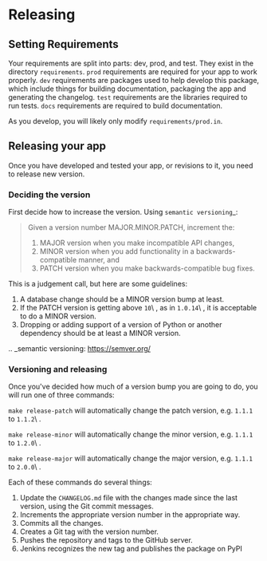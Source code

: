 # Releasing

## Setting Requirements

Your requirements are split into parts: dev, prod, and test. They exist in the directory ``requirements``. ``prod`` requirements are required for your app to work properly. ``dev`` requirements are packages used to help develop this package, which include things for building documentation, packaging the app and generating the changelog. ``test`` requirements are the libraries required to run tests. ``docs`` requirements are required to build documentation.

As you develop, you will likely only modify ``requirements/prod.in``.


## Releasing your app

Once you have developed and tested your app, or revisions to it, you need to release new version.

### Deciding the version

First decide how to increase the version. Using `semantic versioning`_:

> Given a version number MAJOR.MINOR.PATCH, increment the:
>
> 1. MAJOR version when you make incompatible API changes,
> 2. MINOR version when you add functionality in a backwards-compatible manner, and
> 3. PATCH version when you make backwards-compatible bug fixes.

This is a judgement call, but here are some guidelines:

1. A database change should be a MINOR version bump at least.
2. If the PATCH version is getting above ``10``\ , as in ``1.0.14``\ , it is acceptable to do a MINOR version.
3. Dropping or adding support of a version of Python or another dependency should be at least a MINOR version.

.. _semantic versioning: https://semver.org/

### Versioning and releasing


Once you've decided how much of a version bump you are going to do, you will run one of three commands:

``make release-patch`` will automatically change the patch version, e.g. ``1.1.1`` to ``1.1.2``\ .

``make release-minor`` will automatically change the minor version, e.g. ``1.1.1`` to ``1.2.0``\ .

``make release-major`` will automatically change the major version, e.g. ``1.1.1`` to ``2.0.0``\ .

Each of these commands do several things:

1. Update the ``CHANGELOG.md`` file with the changes made since the last version, using the Git commit messages.
2. Increments the appropriate version number in the appropriate way.
3. Commits all the changes.
4. Creates a Git tag with the version number.
5. Pushes the repository and tags to the GitHub server.
6. Jenkins recognizes the new tag and publishes the package on PyPI
